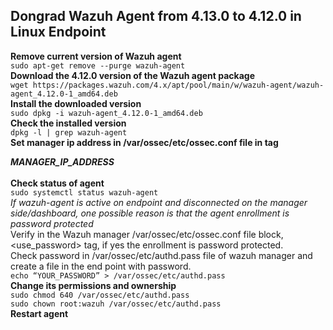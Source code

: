 ## Dongrad Wazuh Agent from 4.13.0 to 4.12.0 in Linux Endpoint
**Remove current version of Wazuh agent**<br> 
`sudo apt-get remove --purge wazuh-agent`<br>
**Download the 4.12.0 version of the Wazuh agent package**<br>
`wget https://packages.wazuh.com/4.x/apt/pool/main/w/wazuh-agent/wazuh-agent_4.12.0-1_amd64.deb`<br>
**Install the downloaded version**<br> 
`sudo dpkg -i wazuh-agent_4.12.0-1_amd64.deb`<br>
**Check the installed version**<br> 
`dpkg -l | grep wazuh-agent`<br>
**Set manager ip address in /var/ossec/etc/ossec.conf file in <server> tag**<br>
*<address>**MANAGER_IP_ADDRESS**</address>*<br>
**Check status of agent**<br> 
`sudo systemctl status wazuh-agent`<br>
*If wazuh-agent is active on endpoint and disconnected on the manager side/dashboard, one possible reason is that the agent enrollment is password protected*<br>
Verify in the Wazuh manager /var/ossec/etc/ossec.conf file <auth> block, <use_password> tag, if yes the enrollment is password protected.<br>
Check password in /var/ossec/etc/authd.pass file of wazuh manager and create a file in the end point with password.<br> 
`echo “YOUR_PASSWORD” > /var/ossec/etc/authd.pass`<br>
**Change its permissions and ownership**<br>
`sudo chmod 640 /var/ossec/etc/authd.pass`<br>
`sudo chown root:wazuh /var/ossec/etc/authd.pass`<br>
**Restart agent** 
